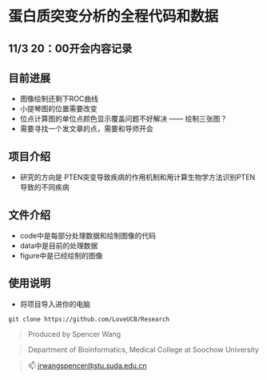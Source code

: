 #  蛋白质突变分析的全程代码和数据
## 11/3 20：00开会内容记录






## 目前进展
- 图像绘制还剩下ROC曲线
- 小提琴图的位置需要改变
- 位点计算图的单位点颜色显示覆盖问题不好解决 —— 绘制三张图？
- 需要寻找一个发文章的点，需要和导师开会
## 项目介绍
- 研究的方向是 PTEN突变导致疾病的作用机制和用计算生物学方法识别PTEN导致的不同疾病
## 文件介绍
- code中是每部分处理数据和绘制图像的代码
- data中是目前的处理数据
- figure中是已经绘制的图像
## 使用说明
- 将项目导入进你的电脑
```
git clone https://github.com/LoveUCB/Research
```
> Produced by Spencer Wang

> Department of Bioinformatics, Medical College at Soochow University

> :mailbox: jrwangspencer@stu.suda.edu.cn

